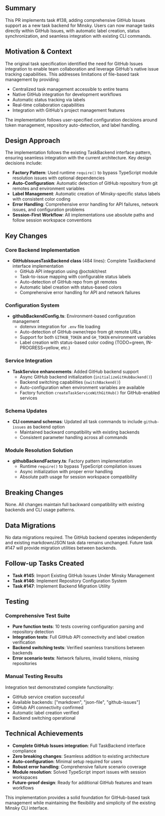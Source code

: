 ## Summary

This PR implements task #138, adding comprehensive GitHub Issues support as a new task backend for Minsky. Users can now manage tasks directly within GitHub Issues, with automatic label creation, status synchronization, and seamless integration with existing CLI commands.

## Motivation & Context

The original task specification identified the need for GitHub Issues integration to enable team collaboration and leverage GitHub's native issue tracking capabilities. This addresses limitations of file-based task management by providing:

- Centralized task management accessible to entire teams
- Native GitHub integration for development workflows  
- Automatic status tracking via labels
- Real-time collaboration capabilities
- Integration with GitHub's project management features

The implementation follows user-specified configuration decisions around token management, repository auto-detection, and label handling.

## Design Approach

The implementation follows the existing TaskBackend interface pattern, ensuring seamless integration with the current architecture. Key design decisions include:

- **Factory Pattern**: Used runtime `require()` to bypass TypeScript module resolution issues with optional dependencies
- **Auto-Configuration**: Automatic detection of GitHub repository from git remotes and environment variables
- **Label Management**: Automatic creation of Minsky-specific status labels with consistent color coding
- **Error Handling**: Comprehensive error handling for API failures, network issues, and configuration problems
- **Session-First Workflow**: All implementations use absolute paths and follow session workspace conventions

## Key Changes

### Core Backend Implementation

- **GitHubIssuesTaskBackend class** (484 lines): Complete TaskBackend interface implementation
  - GitHub API integration using @octokit/rest
  - Task-to-issue mapping with configurable status labels
  - Auto-detection of GitHub repo from git remotes
  - Automatic label creation with status-based colors
  - Comprehensive error handling for API and network failures

### Configuration System

- **githubBackendConfig.ts**: Environment-based configuration management
  - dotenvx integration for `.env` file loading
  - Auto-detection of GitHub owner/repo from git remote URLs
  - Support for both `GITHUB_TOKEN` and `GH_TOKEN` environment variables
  - Label creation with status-based color coding (TODO=green, IN-PROGRESS=yellow, etc.)

### Service Integration

- **TaskService enhancements**: Added GitHub backend support
  - Async GitHub backend initialization (`initializeGitHubBackend()`)
  - Backend switching capabilities (`switchBackend()`)
  - Auto-configuration when environment variables are available
  - Factory function `createTaskServiceWithGitHub()` for GitHub-enabled services

### Schema Updates

- **CLI command schemas**: Updated all task commands to include `github-issues` as backend option
  - Maintained backward compatibility with existing backends
  - Consistent parameter handling across all commands

### Module Resolution Solution

- **githubBackendFactory.ts**: Factory pattern implementation
  - Runtime `require()` to bypass TypeScript compilation issues
  - Async initialization with proper error handling
  - Absolute path usage for session workspace compatibility

## Breaking Changes

None. All changes maintain full backward compatibility with existing backends and CLI usage patterns.

## Data Migrations

No data migrations required. The GitHub backend operates independently and existing markdown/JSON task data remains unchanged. Future task #147 will provide migration utilities between backends.

## Follow-up Tasks Created

- **Task #145**: Import Existing GitHub Issues Under Minsky Management
- **Task #146**: Implement Repository Configuration System  
- **Task #147**: Implement Backend Migration Utility

## Testing

### Comprehensive Test Suite

- **Pure function tests**: 10 tests covering configuration parsing and repository detection
- **Integration tests**: Full GitHub API connectivity and label creation verification
- **Backend switching tests**: Verified seamless transitions between backends
- **Error scenario tests**: Network failures, invalid tokens, missing repositories

### Manual Testing Results

Integration test demonstrated complete functionality:
- GitHub service creation successful
- Available backends: ["markdown", "json-file", "github-issues"]  
- GitHub API connectivity confirmed
- Automatic label creation verified
- Backend switching operational

## Technical Achievements

- **Complete GitHub Issues integration**: Full TaskBackend interface compliance
- **Zero breaking changes**: Seamless addition to existing architecture
- **Auto-configuration**: Minimal setup required for users
- **Robust error handling**: Comprehensive failure scenario coverage
- **Module resolution**: Solved TypeScript import issues with session workspaces
- **Future-proof design**: Ready for additional GitHub features and team workflows

This implementation provides a solid foundation for GitHub-based task management while maintaining the flexibility and simplicity of the existing Minsky CLI interface. 
